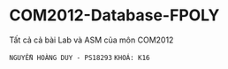 # COM2012-Database-FPOLY
Tất cả cả bài Lab và ASM của môn COM2012

`NGUYỄN HOÀNG DUY - PS18293`
`KHOÁ: K16`

